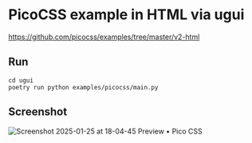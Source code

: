 # PicoCSS example in HTML via ugui

<https://github.com/picocss/examples/tree/master/v2-html>

## Run

```console
cd ugui
poetry run python examples/picocss/main.py
```

## Screenshot

![Screenshot 2025-01-25 at 18-04-45 Preview • Pico CSS](https://github.com/user-attachments/assets/971875c4-2f6a-45a3-adf8-1f5fbaef0a2f)
